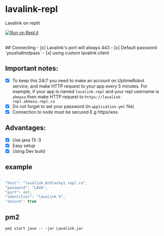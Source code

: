 # lavalink-repl
Lavalink on replit

[![Run on Repl.it](https://repl.it/badge/github/brblacky/lavalink-in-replit)](https://repl.it/github/brblacky/lavalink-in-replit)

<br>
## Connecting
- [x] Lavalink's port will always 443
- [x] Default password `youshallnotpass`
- [x] using custom lavalink client

## Important notes:
- [x] To keep this 24/7 you need to make an account on UptimeRobot service, and make HTTP request to your app every 5 minutes. For example, if your app is named `lavalink-repl` and your repl username is `ahmasa` then make HTTP request to `https://lavalink-repl.ahmasa.repl.co`
- [x] Do not forget to set your password (in `application.yml` file)
- [x] Connection to node must be secured E.g https/wss
## Advantages:
- [x] Use java 13 :3
- [x] Easy setup
- [x] Using Dev build

## example
```js

"host": "lavalink.brblacky1.repl.co",
"password": "LAVA",
"port": 443,
"identifier": "lavalink 5",     
"secure": true

```

## pm2 
`pm2 start java -- -jar Lavalink.jar`
